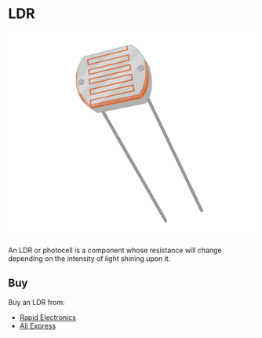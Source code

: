 # LDR

![LDR](ldr.png)

An LDR or photocell is a component whose resistance will change depending on the intensity of light shining upon it.

## Buy

Buy an LDR from:

- [Rapid Electronics](http://www.rapidonline.com/electronic-components/truopto-nsl-5112-light-dependent-resistor-ldr-lead-free-58-0128)
- [Ali Express](http://www.aliexpress.com/premium/ldr.html?ltype=wholesale&d=y&origin=y&origin=y&isViewCP=y&catId=0&initiative_id=SB_20160210054655&SearchText=ldr)
